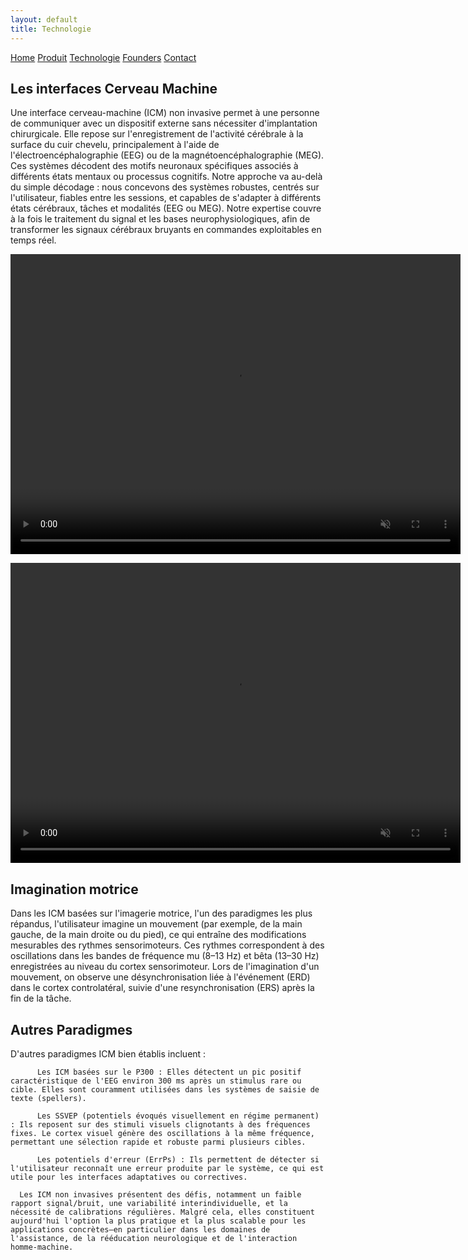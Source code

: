 ```yaml
---
layout: default
title: Technologie
---
```


<div class="background">
  <div class="nav-links">
    <a href="{{ site.baseurl }}">Home</a>
    <a href="{{ site.baseurl }}/about.html">Produit</a>
    <a href="{{ site.baseurl }}/projects.html">Technologie</a>
    <a href="{{ site.baseurl }}/gallery.html">Founders</a>
    <a href="{{ site.baseurl }}/contact.html">Contact</a>
  </div>


<div class="container_techno">
  <div class="text-box_techno">
    <h2>Les interfaces Cerveau Machine</h2>
    <p>
      Une interface cerveau-machine (ICM) non invasive permet à une personne de communiquer avec un dispositif externe sans nécessiter d'implantation chirurgicale. Elle repose sur l'enregistrement de l'activité cérébrale à la surface du cuir chevelu, principalement à l'aide de l'électroencéphalographie (EEG) ou de la magnétoencéphalographie (MEG). Ces systèmes décodent des motifs neuronaux spécifiques associés à différents états mentaux ou processus cognitifs. 
      Notre approche va au-delà du simple décodage : nous concevons des systèmes robustes, centrés sur l'utilisateur, fiables entre les sessions, et capables de s'adapter à différents états cérébraux, tâches et modalités (EEG ou MEG). Notre expertise couvre à la fois le traitement du signal et les bases neurophysiologiques, afin de transformer les signaux cérébraux bruyants en commandes exploitables en temps réel.
    </p>
  </div>

  <video src="{{ site.baseurl }}/assets/video/BCI_explication.mp4" type="video/mp4" width="720"
  height="480" autoplay muted loop playsinline>></video>

</div>


<div class="container_techno">
<video src="{{ site.baseurl }}/assets/video/MI_anim.mp4" type="video/mp4" width="720"
  height="480" autoplay muted loop playsinline>></video>
  <div class="text-box_techno">
    <h2>Imagination motrice</h2>
    <p>
      Dans les ICM basées sur l'imagerie motrice, l'un des paradigmes les plus répandus, l'utilisateur imagine un mouvement (par exemple, de la main gauche, de la main droite ou du pied), ce qui entraîne des modifications mesurables des rythmes sensorimoteurs. Ces rythmes correspondent à des oscillations dans les bandes de fréquence mu (8–13 Hz) et bêta (13–30 Hz) enregistrées au niveau du cortex sensorimoteur. Lors de l'imagination d'un mouvement, on observe une désynchronisation liée à l'événement (ERD) dans le cortex controlatéral, suivie d'une resynchronisation (ERS) après la fin de la tâche.
    </p>
  </div>

</div>
<div class="container_techno">
<div class="text-box_techno">
    <h2>Autres Paradigmes</h2>
    <p>
D'autres paradigmes ICM bien établis incluent :

          Les ICM basées sur le P300 : Elles détectent un pic positif caractéristique de l'EEG environ 300 ms après un stimulus rare ou cible. Elles sont couramment utilisées dans les systèmes de saisie de texte (spellers).

          Les SSVEP (potentiels évoqués visuellement en régime permanent) : Ils reposent sur des stimuli visuels clignotants à des fréquences fixes. Le cortex visuel génère des oscillations à la même fréquence, permettant une sélection rapide et robuste parmi plusieurs cibles.

          Les potentiels d'erreur (ErrPs) : Ils permettent de détecter si l'utilisateur reconnaît une erreur produite par le système, ce qui est utile pour les interfaces adaptatives ou correctives.

      Les ICM non invasives présentent des défis, notamment un faible rapport signal/bruit, une variabilité interindividuelle, et la nécessité de calibrations régulières. Malgré cela, elles constituent aujourd'hui l'option la plus pratique et la plus scalable pour les applications concrètes—en particulier dans les domaines de l'assistance, de la rééducation neurologique et de l'interaction homme-machine.
</p>
</div>








</div>
